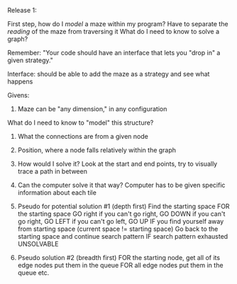 Release 1:

First step, how do I *model* a maze within my program?
Have to separate the *reading* of the maze from traversing it
What do I need to know to solve a graph?

Remember: "Your code should have an interface that lets you "drop in" a given strategy."

Interface: should be able to add the maze as a strategy and see what happens

Givens:
1) Maze can be "any dimension," in any configuration

What do I need to know to "model" this structure?
1) What the connections are from a given node
2) Position, where a node falls relatively within the graph

1) How would I solve it?
  Look at the start and end points, try to visually trace a path in between
2) Can the computer solve it that way?
  Computer has to be given specific information about each tile

3) Pseudo for potential solution #1 (depth first)
  Find the starting space
    FOR the starting space
      GO right
      if you can't go right, GO DOWN
      if you can't go right, GO LEFT
      if you can't go left, GO UP
   IF you find yourself away from starting space (current space != starting space)
   Go back to the starting space and continue search pattern
   IF search pattern exhausted
     UNSOLVABLE

 4) Pseudo solution #2 (breadth first)
    FOR the starting node, get all of its edge nodes
      put them in the queue
    FOR all edge nodes
      put them in the queue
      etc.
